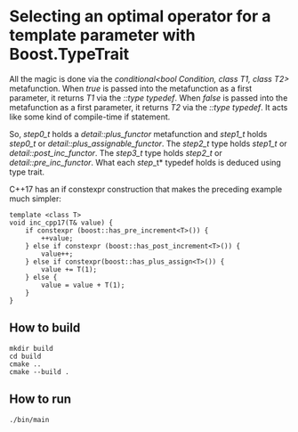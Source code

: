# Selecting an optimal operator for a template parameter with Boost.TypeTrait

All the magic is done via the *conditional<bool Condition, class T1, class T2>* metafunction. When *true* is passed into the metafunction as a first parameter, it returns *T1* via the *::type typedef*. When *false* is passed into the metafunction as a first parameter, it returns *T2* via the *::type typedef*. It acts like some kind of compile-time if statement.

So, *step0_t* holds a *detail::plus_functor* metafunction and *step1_t* holds *step0_t* or *detail::plus_assignable_functor*. The *step2_t* type holds *step1_t* or *detail::post_inc_functor*. The *step3_t* type holds *step2_t* or *detail::pre_inc_functor*. What each *step*_t* typedef holds is deduced using type trait.

C++17 has an if constexpr construction that makes the preceding example much simpler:
```
template <class T> 
void inc_cpp17(T& value) { 
    if constexpr (boost::has_pre_increment<T>()) {
        ++value;
    } else if constexpr (boost::has_post_increment<T>()) {
        value++;
    } else if constexpr(boost::has_plus_assign<T>()) {
        value += T(1);
    } else {
        value = value + T(1);
    }
}
```
## How to build
```
mkdir build
cd build
cmake ..
cmake --build .
```

## How to run
```
./bin/main

```
